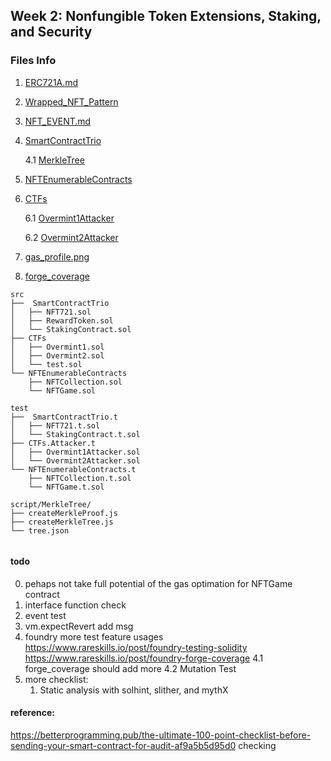
## Week 2: Nonfungible Token Extensions, Staking, and Security


### Files Info
1. [ERC721A.md](ERC721A.md)
2. [Wrapped_NFT_Pattern](Wrapped_NFT_Pattern.md)
3. [NFT_EVENT.md](NFT_EVENT.md)   
4. [SmartContractTrio](<src/ SmartContractTrio>)

    4.1 [MerkleTree](script/MerkleTree)

5. [NFTEnumerableContracts](src/NFTEnumerableContracts)
6. [CTFs](src/CTFs)

    6.1 [Overmint1Attacker](test/CTFs.Attacker.t/Overmint1Attacker.sol)
    
    6.2 [Overmint2Attacker](test/CTFs.Attacker.t/Overmint2Attacker.sol)
7. [gas_profile.png](gas_profile.png)
8. [forge_coverage](forge_coverage.png)

```
src
├──  SmartContractTrio
│   ├── NFT721.sol
│   ├── RewardToken.sol
│   └── StakingContract.sol
├── CTFs
│   ├── Overmint1.sol
│   ├── Overmint2.sol
│   └── test.sol
└── NFTEnumerableContracts
    ├── NFTCollection.sol
    └── NFTGame.sol

test
├──  SmartContractTrio.t
│   ├── NFT721.t.sol
│   └── StakingContract.t.sol
├── CTFs.Attacker.t
│   ├── Overmint1Attacker.sol
│   └── Overmint2Attacker.sol
└── NFTEnumerableContracts.t
    ├── NFTCollection.t.sol
    └── NFTGame.t.sol

script/MerkleTree/
├── createMerkleProof.js
├── createMerkleTree.js
└── tree.json


```


#### todo
0. pehaps not take full potential of the gas optimation for  NFTGame contract 
1. interface function check
2. event test 
3. vm.expectRevert add msg
4. foundry more test feature usages
    https://www.rareskills.io/post/foundry-testing-solidity
    https://www.rareskills.io/post/foundry-forge-coverage
    4.1 forge_coverage should add more
    4.2 Mutation Test
5. more checklist: 
    1. Static analysis with solhint, slither, and mythX

#### reference: 
https://betterprogramming.pub/the-ultimate-100-point-checklist-before-sending-your-smart-contract-for-audit-af9a5b5d95d0  checking
    